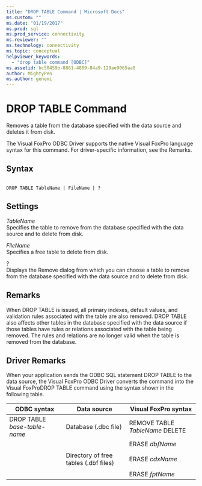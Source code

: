 ```yaml
---
title: "DROP TABLE Command | Microsoft Docs"
ms.custom: ""
ms.date: "01/19/2017"
ms.prod: sql
ms.prod_service: connectivity
ms.reviewer: ""
ms.technology: connectivity
ms.topic: conceptual
helpviewer_keywords: 
  - "drop table command [ODBC]"
ms.assetid: bc50459b-8861-4889-84a9-129ae9065aa8
author: MightyPen
ms.author: genemi
---
```

# DROP TABLE Command
Removes a table from the database specified with the data source and deletes it from disk.  
  
 The Visual FoxPro ODBC Driver supports the native Visual FoxPro language syntax for this command. For driver-specific information, see the Remarks.  
  
## Syntax  
  
```  
  
DROP TABLE TableName | FileName | ?  
```  
  
## Settings  
 *TableName*  
 Specifies the table to remove from the database specified with the data source and to delete from disk.  
  
 *FileName*  
 Specifies a free table to delete from disk.  
  
 ?  
 Displays the Remove dialog from which you can choose a table to remove from the database specified with the data source and to delete from disk.  
  
## Remarks  
 When DROP TABLE is issued, all primary indexes, default values, and validation rules associated with the table are also removed. DROP TABLE also affects other tables in the database specified with the data source if those tables have rules or relations associated with the table being removed. The rules and relations are no longer valid when the table is removed from the database.  
  
## Driver Remarks  
 When your application sends the ODBC SQL statement DROP TABLE to the data source, the Visual FoxPro ODBC Driver converts the command into the Visual FoxProDROP TABLE command using the syntax shown in the following table.  
  
|ODBC syntax|Data source|Visual FoxPro syntax|  
|-----------------|-----------------|--------------------------|  
|DROP TABLE *base-table-name*|Database (.dbc file)|REMOVE TABLE *TableName* DELETE|  
||Directory of free tables (.dbf files)|ERASE *dbfName*<br /><br /> ERASE *cdxName*<br /><br /> ERASE *fptName*|
